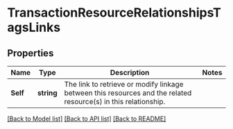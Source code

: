 # TransactionResourceRelationshipsTagsLinks

## Properties

Name | Type | Description | Notes
------------ | ------------- | ------------- | -------------
**Self** | **string** | The link to retrieve or modify linkage between this resources and the related resource(s) in this relationship.  | 

[[Back to Model list]](../README.md#documentation-for-models) [[Back to API list]](../README.md#documentation-for-api-endpoints) [[Back to README]](../README.md)


